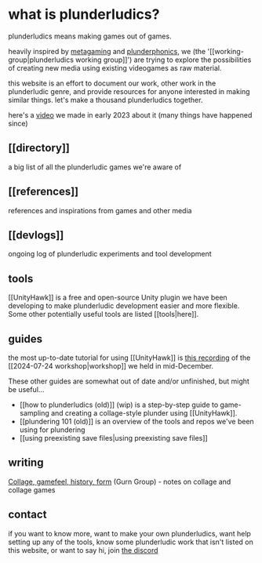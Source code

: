 # what is plunderludics?

plunderludics means making games out of games.

heavily inspired by [metagaming](https://www.upress.umn.edu/book-division/books/metagaming) and [plunderphonics](https://plunderphonics.com/xhtml/xplunder.html), we (the '[[working-group|plunderludics working group]]') are trying to explore the possibilities of creating new media using existing videogames as raw material.

this website is an effort to document our work, other work in the plunderludic genre, and provide resources for anyone interested in making similar things. let's make a thousand plunderludics together.

here's a [video](https://www.youtube.com/watch?v=9SQQ-M__ZrI) we made in early 2023 about it (many things have happened since)

## [[directory]]
a big list of all the plunderludic games we're aware of

## [[references]]
references and inspirations from games and other media

## [[devlogs]]
ongoing log of plunderludic experiments and tool development

## tools
[[UnityHawk]] is a free and open-source Unity plugin we have been developing to make plunderludic development easier and more flexible. Some other potentially useful tools are listed [[tools|here]].

## guides
the most up-to-date tutorial for using [[UnityHawk]] is [this recording](https://www.youtube.com/watch?v=gwgu7M3NGxo) of the [[2024-07-24 workshop|workshop]] we held in mid-December.

These other guides are somewhat out of date and/or unfinished, but might be useful... 
- [[how to plunderludics (old)]] (wip) is a step-by-step guide to game-sampling and creating a collage-style plunder using [[UnityHawk]].
- [[plundering 101 (old)]] is an overview of the tools and repos we've been using for plundering
- [[using preexisting save files|using preexisting save files]] 

## writing
[Collage, gamefeel, history, form](https://gurngroup.org/post/2024-04-28-game-collage) (Gurn Group) - notes on collage and collage games

## contact
if you want to know more, want to make your own plunderludics, want help setting up any of the tools, know some plunderludic work that isn't listed on this website, or want to say hi, join [the discord](https://discord.gg/ATJSh8W8dp)
